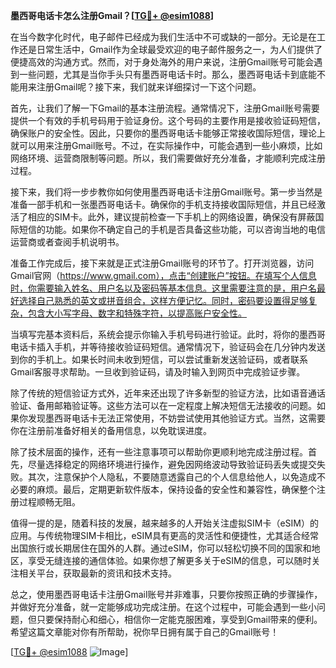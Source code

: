 **墨西哥电话卡怎么注册Gmail？[[TG💪+ @esim1088](https://t.me/s/esim1088)]**

在当今数字化时代，电子邮件已经成为我们生活中不可或缺的一部分。无论是在工作还是日常生活中，Gmail作为全球最受欢迎的电子邮件服务之一，为人们提供了便捷高效的沟通方式。然而，对于身处海外的用户来说，注册Gmail账号可能会遇到一些问题，尤其是当你手头只有墨西哥电话卡时。那么，墨西哥电话卡到底能不能用来注册Gmail呢？接下来，我们就来详细探讨一下这个问题。

首先，让我们了解一下Gmail的基本注册流程。通常情况下，注册Gmail账号需要提供一个有效的手机号码用于验证身份。这个号码的主要作用是接收验证码短信，确保账户的安全性。因此，只要你的墨西哥电话卡能够正常接收国际短信，理论上就可以用来注册Gmail账号。不过，在实际操作中，可能会遇到一些小麻烦，比如网络环境、运营商限制等问题。所以，我们需要做好充分准备，才能顺利完成注册过程。

接下来，我们将一步步教你如何使用墨西哥电话卡注册Gmail账号。第一步当然是准备一部手机和一张墨西哥电话卡。确保你的手机支持接收国际短信，并且已经激活了相应的SIM卡。此外，建议提前检查一下手机上的网络设置，确保没有屏蔽国际短信的功能。如果你不确定自己的手机是否具备这些功能，可以咨询当地的电信运营商或者查阅手机说明书。

准备工作完成后，接下来就是正式注册Gmail账号的环节了。打开浏览器，访问Gmail官网（https://www.gmail.com），点击“创建账户”按钮。在填写个人信息时，你需要输入姓名、用户名以及密码等基本信息。这里需要注意的是，用户名最好选择自己熟悉的英文或拼音组合，这样方便记忆。同时，密码要设置得足够复杂，包含大小写字母、数字和特殊字符，以提高账户安全性。

当填写完基本资料后，系统会提示你输入手机号码进行验证。此时，将你的墨西哥电话卡插入手机，并等待接收验证码短信。通常情况下，验证码会在几分钟内发送到你的手机上。如果长时间未收到短信，可以尝试重新发送验证码，或者联系Gmail客服寻求帮助。一旦收到验证码，请及时输入到网页中完成验证步骤。

除了传统的短信验证方式外，近年来还出现了许多新型的验证方法，比如语音通话验证、备用邮箱验证等。这些方法可以在一定程度上解决短信无法接收的问题。如果你发现墨西哥电话卡无法正常使用，不妨尝试使用其他验证方式。当然，这需要你在注册前准备好相关的备用信息，以免耽误进度。

除了技术层面的操作，还有一些注意事项可以帮助你更顺利地完成注册过程。首先，尽量选择稳定的网络环境进行操作，避免因网络波动导致验证码丢失或提交失败。其次，注意保护个人隐私，不要随意透露自己的个人信息给他人，以免造成不必要的麻烦。最后，定期更新软件版本，保持设备的安全性和兼容性，确保整个注册过程顺畅无阻。

值得一提的是，随着科技的发展，越来越多的人开始关注虚拟SIM卡（eSIM）的应用。与传统物理SIM卡相比，eSIM具有更高的灵活性和便捷性，尤其适合经常出国旅行或长期居住在国外的人群。通过eSIM，你可以轻松切换不同的国家和地区，享受无缝连接的通信体验。如果你想了解更多关于eSIM的信息，可以随时关注相关平台，获取最新的资讯和技术支持。

总之，使用墨西哥电话卡注册Gmail账号并非难事，只要你按照正确的步骤操作，并做好充分准备，就一定能够成功完成注册。在这个过程中，可能会遇到一些小问题，但只要保持耐心和细心，相信你一定能克服困难，享受到Gmail带来的便利。希望这篇文章能对你有所帮助，祝你早日拥有属于自己的Gmail账号！

[[TG💪+ @esim1088](https://t.me/s/esim1088) ![Image](https://i.postimg.cc/4NQfJmqS/Snipaste-2025-05-13-00-14-12.png)]
